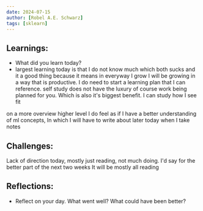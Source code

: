 ```yaml
---
date: 2024-07-15
author: [Robel A.E. Schwarz]
tags: [sklearn]
---
```



## Learnings:
-  What did you learn today? 
- largest learning today is that I do not know much
which both sucks and it a good thing because it means
in everyway I grow I will be growing in a way that is productive.
I do need to start a learning plan that I can reference.
self study does not have the luxury of course work being planned for
you. Which is also it's biggest benefit. I can study how I see fit

on a more overview higher level I do feel as if I have a better understanding of 
ml concepts, In which I will have to write about later today when I take notes


## Challenges:
Lack of direction today, mostly just reading, not much doing. I'd
say for the better part of the next two weeks It will be mostly all reading




## Reflections:
-  Reflect on your day. What went well? What could have been better?




